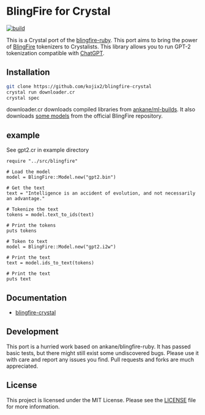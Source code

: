 # BlingFire for Crystal

[![build](https://github.com/kojix2/blingfire-crystal/actions/workflows/build.yml/badge.svg)](https://github.com/kojix2/blingfire-crystal/actions/workflows/build.yml)

This is a Crystal port of the [blingfire-ruby](https://github.com/ankane/blingfire-ruby). This port aims to bring the power of [BlingFire](https://github.com/microsoft/BlingFire) tokenizers to Crystalists. This library allows you to run GPT-2 tokenization compatible with [ChatGPT](https://chat.openai.com/).

## Installation

```sh
git clone https://github.com/kojix2/blingfire-crystal
crystal run downloader.cr
crystal spec
```

downloader.cr downloads compiled libraries from [ankane/ml-builds](https://github.com/ankane/ml-builds). It also downloads [some models](https://github.com/microsoft/BlingFire/tree/master/dist-pypi/blingfire) from the official BlingFire repository.

## example

See gpt2.cr in example directory

```crystal
require "../src/blingfire"

# Load the model
model = BlingFire::Model.new("gpt2.bin")

# Get the text
text = "Intelligence is an accident of evolution, and not necessarily an advantage."

# Tokenize the text
tokens = model.text_to_ids(text)

# Print the tokens
puts tokens

# Token to text
model = BlingFire::Model.new("gpt2.i2w")

# Print the text
text = model.ids_to_text(tokens)

# Print the text
puts text
```

## Documentation

- [blingfire-crystal](https://kojix2.github.io/blingfire-crystal/)

## Development

This port is a hurried work based on ankane/blingfire-ruby. It has passed basic tests, but there might still exist some undiscovered bugs. Please use it with care and report any issues you find. Pull requests and forks are much appreciated.

## License

This project is licensed under the MIT License. Please see the [LICENSE](LICENSE) file for more information.
